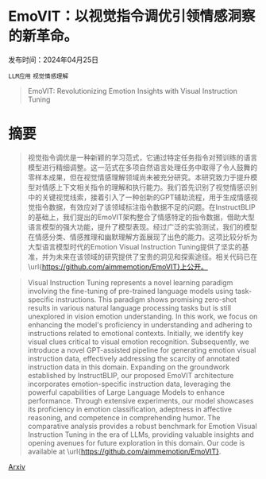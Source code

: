 # EmoVIT：以视觉指令调优引领情感洞察的新革命。

发布时间：2024年04月25日

`LLM应用` `视觉情感理解`

> EmoVIT: Revolutionizing Emotion Insights with Visual Instruction Tuning

# 摘要

> 视觉指令调优是一种新颖的学习范式，它通过特定任务指令对预训练的语言模型进行精细调整。这一范式在多项自然语言处理任务中取得了令人鼓舞的零样本成果，但在视觉情感理解领域尚未被充分研究。本研究致力于提升模型对情感上下文相关指令的理解和执行能力。我们首先识别了视觉情感识别中的关键视觉线索，接着引入了一种创新的GPT辅助流程，用于生成情感视觉指令数据，有效应对了该领域标注指令数据不足的问题。在InstructBLIP的基础上，我们提出的EmoVIT架构整合了情感特定的指令数据，借助大型语言模型的强大功能，提升了模型表现。经过广泛的实验测试，我们的模型在情感分类、情感推理和幽默理解方面展现了出色的能力。这项比较分析为大型语言模型时代的Emotion Visual Instruction Tuning提供了坚实的基准，并为未来在该领域的研究提供了宝贵的洞见和探索途径。相关代码已在\url{https://github.com/aimmemotion/EmoVIT}上公开。

> Visual Instruction Tuning represents a novel learning paradigm involving the fine-tuning of pre-trained language models using task-specific instructions. This paradigm shows promising zero-shot results in various natural language processing tasks but is still unexplored in vision emotion understanding. In this work, we focus on enhancing the model's proficiency in understanding and adhering to instructions related to emotional contexts. Initially, we identify key visual clues critical to visual emotion recognition. Subsequently, we introduce a novel GPT-assisted pipeline for generating emotion visual instruction data, effectively addressing the scarcity of annotated instruction data in this domain. Expanding on the groundwork established by InstructBLIP, our proposed EmoVIT architecture incorporates emotion-specific instruction data, leveraging the powerful capabilities of Large Language Models to enhance performance. Through extensive experiments, our model showcases its proficiency in emotion classification, adeptness in affective reasoning, and competence in comprehending humor. The comparative analysis provides a robust benchmark for Emotion Visual Instruction Tuning in the era of LLMs, providing valuable insights and opening avenues for future exploration in this domain. Our code is available at \url{https://github.com/aimmemotion/EmoVIT}.

[Arxiv](https://arxiv.org/abs/2404.16670)